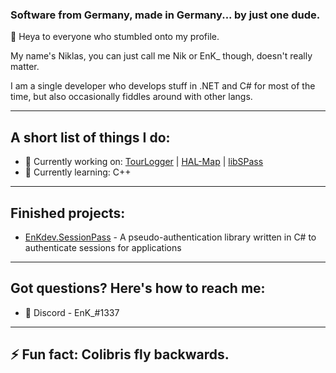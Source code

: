 ### Software from Germany, made in Germany... by just one dude.
👋 Heya to everyone who stumbled onto my profile.

My name's Niklas, you can just call me Nik or EnK_ though, doesn't really matter.

I am a single developer who develops stuff in .NET and C# for most of the time, but also occasionally fiddles around with other langs.

----
## A short list of things I do:
- 🔭 Currently working on: [TourLogger](https://github.com/enkdev/tourlogger) | [HAL-Map](https://github.com/enkdev/hal-map) | [libSPass](https://github.com/enkdev/libspass)
- 🌱 Currently learning: C++

----
## Finished projects:
- [EnKdev.SessionPass](https://github.com/enkdev/sessionpass) - A pseudo-authentication library written in C# to authenticate sessions for applications

----
## Got questions? Here's how to reach me:

- 💬 Discord - EnK_#1337

----
## ⚡ Fun fact: Colibris fly backwards.

<!--
**EnKdev/EnKdev** is a ✨ _special_ ✨ repository because its `README.md` (this file) appears on your GitHub profile.

Here are some ideas to get you started:

- 🔭 I’m currently working on ...
- 🌱 I’m currently learning ...
- 👯 I’m looking to collaborate on ...
- 🤔 I’m looking for help with ...
- 💬 Ask me about ...
- 📫 How to reach me: ...
- 😄 Pronouns: ...
- ⚡ Fun fact: ...
-->
